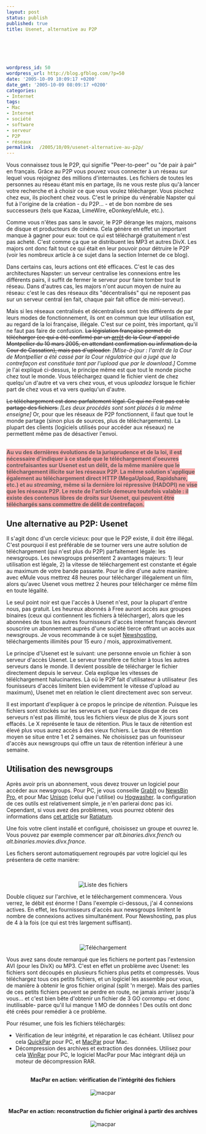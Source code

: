 ```yaml
---
layout: post
status: publish
published: true
title: Usenet, alternative au P2P

  
  



wordpress_id: 50
wordpress_url: http://blog.gfblog.com/?p=50
date: '2005-10-09 10:09:17 +0200'
date_gmt: '2005-10-09 08:09:17 +0200'
categories:
- Internet
tags:
- Mac
- Internet
- société
- software
- serveur
- P2P
- réseaux
permalink:  /2005/10/09/usenet-alternative-au-p2p/
---
```

<p>Vous connaissez tous le P2P, qui signifie "Peer-to-peer" ou "de pair à pair" en français. Grâce au P2P vous pouvez vous connecter à un réseau sur lequel vous rejoignez des millions d'internautes. Les fichiers de toutes les personnes au réseau étant mis en partage, ils ne vous reste plus qu'à lancer votre recherche et à choisir ce que vous voulez télécharger. Vous piochez chez eux, ils piochent chez vous. C'est le prinipe du vénérable Napster qui fut à l'origine de la création - du P2P... - et de bon nombre de ses successeurs (tels que Kazaa, LimeWire, eDonkey/eMule, etc.).</p>
<p>
Comme vous n'êtes pas sans le savoir, le P2P dérange les majors, maisons de disque et producteurs de cinéma. Cela génère en effet un important manque à gagner pour eux: tout ce qui est téléchargé gratuitement n'est pas acheté. C'est comme ça que se distribuent les MP3 et autres DivX. Les majors ont donc fait tout ce qui était en leur pouvoir pour détruire le P2P (voir les nombreux article à ce sujet dans la section Internet de ce blog).</p>
<p>
Dans certains cas, leurs actions ont été efficaces. C'est le cas des architectures Napster: un serveur centralise les connexions entre les différents pairs, il suffit de fermer le serveur pour faire tomber tout le réseau. Dans d'autres cas, les majors n'ont aucun moyen de nuire au réseau: c'est le cas des réseaux dits "décentralisés" qui ne reposent pas sur un serveur central (en fait, chaque pair fait office de mini-serveur).</p>
<p>
Mais si les réseaux centralisés et décentralisés sont très différents de par leurs modes de fonctionnement, ils ont en commun que leur utilisation est, au regard de la loi française, illégale. C'est sur ce point, très important, qu'il ne faut pas faire de confusion. <s>La législation française permet de télécharger (ce qui a été confirmé par un <a href="http://www.ratiatum.com/p2p.php?article=2090">arrêt</a> de la Cour d'appel de Montpellier du 10 mars 2005, en attendant confirmation ou infirmation de la Cour de Cassation), mais pas d'uploader.</s> <i>[Mise-à-jour : l'arrêt de la Cour de Montpellier a été cassé par la Cour régulatrice qui a jugé que la contrefaçon est constituée tant par l'upload que par le download.]</i> Comme je l'ai expliqué ci-dessus, le principe même est que tout le monde pioche chez tout le monde. Vous téléchargez quand le fichier vient de chez quelqu'un d'autre et va vers chez vous, et vous <em>uploadez</em> lorsque le fichier part de chez vous et va vers quelqu'un d'autre.</p>
<p>
<s>Le téléchargement est donc parfaitement légal. Ce qui ne l'est pas est le partage des fichiers.</s> <i>[Les deux procédés sont sont placés à la même enseigne]</i> Or, pour que les réseaux de P2P fonctionnent, il faut que tout le monde partage (sinon plus de sources, plus de téléchargements). La plupart des clients (logiciels utilisés pour accéder aux réseaux) ne permettent même pas de désactiver l'envoi.</p>
<p> <span style="font-weight: bold;background-color: #faacac;color: #5e5e5e;"><br />
Au vu des dernières évolutions de la jurisprudence et de la loi, il est nécessaire d'indiquer à ce stade que le téléchargement d'oeuvres contrefaisantes sur Usenet est un délit, de la même manière que le téléchargement illicite sur les réseaux P2P. La même solution s'applique également au téléchargement direct HTTP (MegaUpload, Rapidshare, etc.) et au <i>streaming</i>, même si la dernière loi répressive (HADOPI) ne vise que les réseaux P2P. Le reste de l'article demeure toutefois valable : il existe des contenus libres de droits sur Usenet, qui peuvent être téléchargés sans commettre de délit de contrefaçon.<br />
</span></p>
<h2>Une alternative au P2P: Usenet</h2>
<p>
Il s'agit donc d'un cercle vicieux: pour que le P2P existe, il doit être illégal. C'est pourquoi il est préférable de se tourner vers une autre solution de téléchargement (qui n'est plus du P2P) parfaitement légale: les newsgroups. Les newsgroups présentent 2 avantages majeurs: 1) leur utilisation est légale, 2) la vitesse de téléchargement est constante et égale au maximum de votre bande passante. Pour le dire d'une autre manière: avec eMule vous mettrez 48 heures pour télécharger illégalement un film, alors qu'avec Usenet vous mettrez 2 heures pour télécharger ce même film en toute légalité.</p>
<p>
Le seul point noir est que l'accès à Usenet n'est, pour la plupart d'entre nous, pas gratuit. Les heureux abonnés à Free auront accès aux groupes binaires (ceux qui contiennent les fichiers à télécharger), alors que les abonnées de tous les autres fournisseurs d'accès internet français devront souscrire un abonnement auprès d'une société tierce offrant un accès aux newsgroups. Je vous recommande à ce sujet <a href="http://www.newshosting.com">Newshosting</a>, téléchargements illimités pour 15 euro / mois, approximativement.</p>
<p>
Le principe d'Usenet est le suivant: une personne envoie un fichier à son serveur d'accès Usenet. Le serveur transfère ce fichier à tous les autres serveurs dans le monde. Il devient possible de télécharger le fichier directement depuis le serveur. Cela explique les vitesses de télélchargement halucinantes. Là où le P2P fait d'utilisateur à utilisateur (les founisseurs d'accès limitent bien evidemment le vitesse d'upload au maximum), Usenet met en relation le client directement avec son serveur.</p>
<p>
Il est important d'expliquer à ce propos le principe de <em>rétention</em>. Puisque les fichiers sont stockés sur les serveurs et que l'espace disque de ces serveurs n'est pas illimité, tous les fichiers vieux de plus de X jours sont effacés. Le X représente le taux de rétention. Plus le taux de rétention est élevé plus vous aurez accès à des vieux fichiers. Le taux de rétention moyen se situe entre 1 et 2 semaines. Ne choisissez pas un founisseur d'accès aux newsgroups qui offre un taux de rétention inférieur à une semaine.</p>
<h2>Utilisation des newsgroups</h2>
<p>
Après avoir pris un abonnement, vous devez trouver un logiciel pour accéder aux newsgroups. Pour PC, je vous conseille <a href="http://www.shemes.com/">GrabIt</a> ou <a href="http://www.smr-usenet.com/software/newsbin.shtml">NewsBin Pro</a>, et pour Mac <a href="http://www.panic.com/unison/">Unison</a> (celui que l'utilise) ou <a href="http://www.hogwasher.com/">Hogwasher</a>. la configuration de ces outils est relativement simple, je n'en parlerai donc pas ici. Cependant, si vous avez des problèmes, vous pourrez obtenir des informations dans <a href="http://www.ratiatum.com/dossiers.php?id=2093">cet article</a> sur <a href="http://www.ratiatum.com/">Ratiatum</a>.</p>
<p>
Une fois votre client installé et configuré, choisissez un groupe et ouvrez le. Vous pouvez par exemple commencer par <em>alt.binaries.divx.french</em> ou <em>alt.binaries.movies.divx.france</em>.</p>
<p>
Les fichers seront automatiquement regroupés par votre logiciel qui les présentera de cette manière:<br />
<br />
<center><br />
<img alt="Liste des fichiers" src="/public/posts/2005-10-09-usenet/usenet1.png" /><br />
</center></p>
<p>
Double cliquez sur l'archive, et le téléchargement commencera. Vous verrez, le débit est énorme ! Dans l'exemple ci-dessous, j'ai 4 connexions actives. En effet, les fournisseurs d'accès aux newsgroups limitent le nombre de connexions actives simultanément. Pour Newshosting, pas plus de 4 à la fois (ce qui est très largement suffisant).<br />
<br />
<center><br />
<img alt="Téléchargement" src="/public/posts/2005-10-09-usenet/usenet2.png" /><br />
</center></p>
<p>
Vous avez sans doute remarqué que les fichiers ne portent pas l'extension AVI (pour les DivX) ou MP3. C'est en effet un problème avec Usenet: les fichiers sont découpés en plusieurs fichiers plus petits et compressés. Vous téléchargez tous ces petits fichiers, et un logiciel les assemble pour vous, de manière à obtenir le gros fichier original (split 'n merge). Mais des parties de ces petits fichiers peuvent se perdre en route, ne jamais arriver jusqu'à vous... et c'est bien bête d'obtenir un fichier de 3 GO corrompu -et donc inutilisable- parce qu'il lui manque 1 MO de données ! Des outils ont donc été créés pour remédier à ce problème.</p>
<p>
Pour résumer, une fois les fichiers téléchargés:</p>
<ul>
<li />Vérification de leur intégrité, et réparation le cas échéant. Utilisez pour cela <a href="http://www.quickpar.org.uk/">QuickPar</a> pour PC, et <a href="http://www.xs4all.nl/~gp/MacPAR_deLuxe/">MacPar</a> pour Mac.
<li />Décompression des archives et extraction des données. Utilisez pour cela <a href="http://www.winrar.de/">WinRar</a> pour PC, le logiciel MacPar pour Mac intégrant déjà un moteur de décompression RAR.
</ul></p>
<p>
<center><br />
<strong>MacPar en action: vérification de l'intégrité des fichiers</strong><br />
<br />
<img alt="macpar" src="/public/posts/2005-10-09-usenet/usenet3.png" /><br />
</center></p>
<p>
<center><br />
<strong>MacPar en action: reconstruction du fichier original à partir des archives</strong><br />
<br />
<img alt="macpar" src="/public/posts/2005-10-09-usenet/usenet4.png" /><br />
</center></p>
